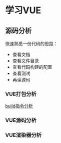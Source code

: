 # 学习VUE

## 源码分析
快速熟悉一份代码的思路：

* 查看文档
* 查看文件目录
* 查看代码构建的配置
* 查看测试
* 再读源码

### VUE打包分析
[build指令分析](./VueBuild/index.md)

### VUE源码分析

### VUE渲染器分析
